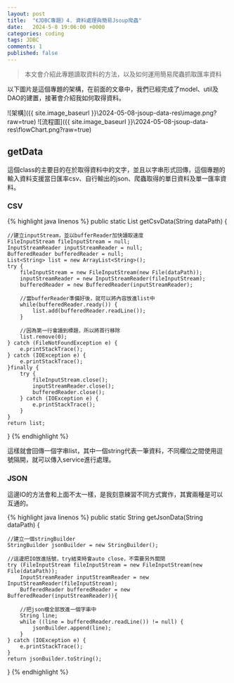```yaml
---
layout: post
title:  "《JDBC專題》4. 資料處理與簡易Jsoup爬蟲"
date:   2024-5-8 19:06:00 +0000
categories: coding
tags: JDBC
comments: 1
published: false
---
```

> 本文會介紹此專題讀取資料的方法，以及如何運用簡易爬蟲抓取匯率資料

以下圖片是這個專題的架構，在前面的文章中，我們已經完成了model、util及DAO的建置，接著會介紹我如何取得資料。

![架構]({{ site.image_baseurl }}\2024-05-08-jsoup-data-res\image.png?raw=true)
![流程圖]({{ site.image_baseurl }}\2024-05-08-jsoup-data-res\flowChart.png?raw=true)

## getData

這個class的主要目的在於取得資料中的文字，並且以字串形式回傳，這個專題的輸入資料支援當日匯率csv、自行輸出的json、爬蟲取得的單日資料及單一匯率資料。

### CSV

{% highlight java linenos %}
public static List<String> getCsvData(String dataPath) {

    //建立inputStream，並以bufferReader加快讀取速度
    FileInputStream fileInputStream = null;
    InputStreamReader inputStreamReader = null;
    BufferedReader bufferedReader = null;
    List<String> list = new ArrayList<String>();
    try {
        fileInputStream = new FileInputStream(new File(dataPath));
        inputStreamReader = new InputStreamReader(fileInputStream);
        bufferedReader = new BufferedReader(inputStreamReader);

        //當bufferReader準備好後，就可以將內容放進list中
        while(bufferedReader.ready()) {
            list.add(bufferedReader.readLine());
        }

        //因為第一行會讀到標題，所以將首行移除
        list.remove(0);
    } catch (FileNotFoundException e) {
        e.printStackTrace();
    } catch (IOException e) {
        e.printStackTrace();
    }finally {
        try {
            fileInputStream.close();
            inputStreamReader.close();
            bufferedReader.close();
        } catch (IOException e) {
            e.printStackTrace();
        }
    }
    return list;
}
{% endhighlight %}

這樣就會回傳一個字串list，其中一個string代表一筆資料，不同欄位之間使用逗號隔開，就可以傳入service進行處理。

### JSON

這邊IO的方法會和上面不太一樣，是我刻意練習不同方式實作，其實兩種是可以互通的。

{% highlight java linenos %}
public static String getJsonData(String dataPath) {

    //建立一個stringBuilder
    StringBuilder jsonBuilder = new StringBuilder();

    //這邊把IO放進括號，try結束時會auto close，不需要另外關閉
    try (FileInputStream fileInputStream = new FileInputStream(new File(dataPath));
        InputStreamReader inputStreamReader = new InputStreamReader(fileInputStream);
        BufferedReader bufferedReader = new BufferedReader(inputStreamReader)){

        //把json檔全部放進一個字串中
        String line;
        while ((line = bufferedReader.readLine()) != null) {
            jsonBuilder.append(line);
        }
    } catch (IOException e) {
        e.printStackTrace();
    }
    return jsonBuilder.toString();
}
{% endhighlight %}